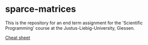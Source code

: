 # sparce-matrices
This is the repository for an end term assignment for the 'Scientific Programming' course at the Justus-Liebig-University, Giessen.

[Cheat sheet](https://www.markdownguide.org/cheat-sheet/#basic-syntax)